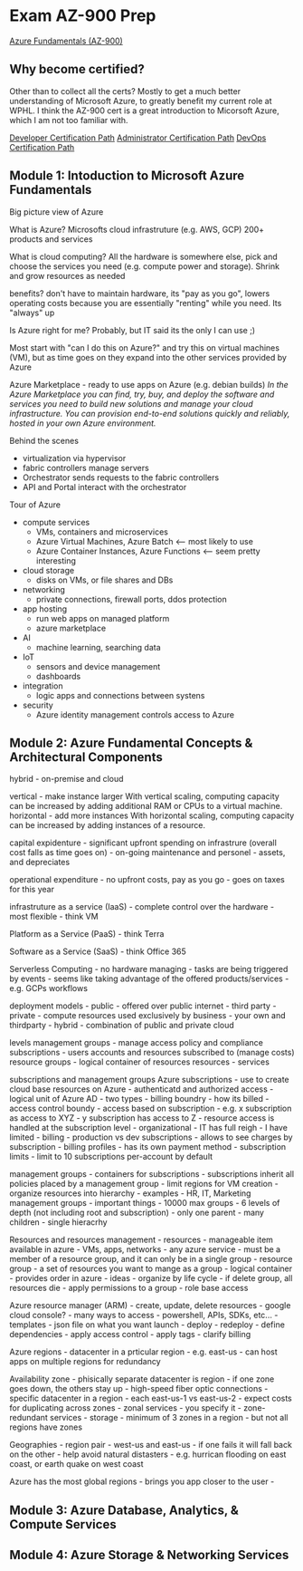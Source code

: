 # Exam AZ-900 Prep

[Azure Fundamentals (AZ-900)](https://docs.microsoft.com/en-us/learn/certifications/azure-fundamentals/)

## Why become certified?

Other than to collect all the certs? Mostly to get a much better understanding of Microsoft Azure, to greatly benefit my
current role at WPHL. I think the AZ-900 cert is a great introduction to Micorsoft Azure, which I am not too familiar with.

[Developer Certification Path](https://docs.microsoft.com/en-us/learn/certifications/roles/developer)
[Administrator Certification Path](https://docs.microsoft.com/en-us/learn/certifications/roles/administrator)
[DevOps Certification Path](https://docs.microsoft.com/en-us/learn/certifications/devops-engineer)

## Module 1: Intoduction to Microsoft Azure Fundamentals

Big picture view of Azure

What is Azure? Microsofts cloud infrastruture (e.g. AWS, GCP)
200+ products and services

What is cloud computing? All the hardware is somewhere else, pick and choose the services you need (e.g. compute power
and storage). Shrink and grow resources as needed

benefits? don't have to maintain hardware, its "pay as you go", lowers operating costs because you are essentially
"renting" while you need. Its "always" up

Is Azure right for me? Probably, but IT said its the only I can use ;)

Most start with "can I do this on Azure?" and try this on virtual machines (VM), but as time goes on they expand into
the other services provided by Azure

Azure Marketplace - ready to use apps on Azure (e.g. debian builds)
    *In the Azure Marketplace you can find, try, buy, and deploy the software and services you need to build new solutions
    and manage your cloud infrastructure. You can provision end-to-end solutions quickly and reliably, hosted in your
    own Azure environment.*

Behind the scenes
- virtualization via hypervisor
- fabric controllers manage servers
- Orchestrator sends requests to the fabric controllers
- API and Portal interact with the orchestrator

Tour of Azure
- compute services
    - VMs, containers and microservices
    - Azure Virtual Machines, Azure Batch <-- most likely to use
    - Azure Container Instances, Azure Functions <-- seem pretty interesting
- cloud storage
    - disks on VMs, or file shares and DBs
- networking
    - private connections, firewall ports, ddos protection
- app hosting
    - run web apps on managed platform
    - azure marketplace
- AI
    - machine learning, searching data
- IoT
    - sensors and device management
    - dashboards
- integration
    - logic apps and connections between systens
- security
    - Azure identity management controls access to Azure

## Module 2: Azure Fundamental Concepts & Architectural Components

hybrid - on-premise and cloud

vertical - make instance larger
    With vertical scaling, computing capacity can be increased by adding additional RAM or CPUs to a virtual machine. 
horizontal - add more instances
    With horizontal scaling, computing capacity can be increased by adding instances of a resource. 


capital expidenture
    - significant upfront spending on infrastrure (overall cost falls as time goes on)
    - on-going maintenance and personel
    - assets, and depreciates

operational expenditure
    - no upfront costs, pay as you go
    - goes on taxes for this year


infrastruture as a service (IaaS)
    - complete control over the hardware
    - most flexible
    - think VM

Platform as a Service (PaaS)
    - think Terra

Software as a Service (SaaS)
    - think Office 365

Serverless Computing
    - no hardware managing
    - tasks are being triggered by events
    - seems like taking advantage of the offered products/services
        - e.g. GCPs workflows

deployment models
    - public
        - offered over public internet
        - third party
    - private
        - compute resources used exclusively by business
        - your own and thirdparty
    - hybrid
        - combination of public and private cloud

levels 
management groups - manage access policy and compliance
subscriptions - users accounts and resources subscribed to (manage costs)
resource groups - logical container of resources
resources - services

subscriptions and management groups
Azure subscriptions
    - use to create cloud base resources on Azure
    - authenticatd and authorized access
    - logical unit of Azure AD
    - two types
        - billing boundry
            - how its billed
        - access control boundy
            - access based on subscription
            - e.g. x subscription as access to XYZ
            - y subscription has access to Z
    - resource access is handled at the subscription level
    - organizational
        - IT has full reigh
        - I have limited
    - billing
        - production vs dev subscriptions
        - allows to see charges by subscription
        - billing profiles
            - has its own payment method
    - subscription limits
        - limit to 10 subscriptions per-account by default

management groups
    - containers for subscriptions
    - subscriptions inherit all policies placed by a management group
        - limit regions for VM creation
    - organize resources into hierarchy
    - examples
        - HR, IT, Marketing management groups
    - important things
        - 10000 max groups
        - 6 levels of depth (not including root and subscription)
        - only one parent
        - many children
        - single hieracrhy

Resources and resources management
    - resources
        - manageable item available in azure 
            - VMs, apps, networks
            - any azure service
        - must be a member of a resource group, and it can only be in a single group
    - resource group
        - a set of resources you want to mange as a group
        - logical container
        - provides order in azure
    - ideas
        - organize by life cycle
            - if delete group, all resources die
        - apply permissions to a group
            - role base access

Azure resource manager (ARM)
    - create, update, delete resources
        - google cloud console?
    - many ways to access
        - powershell, APIs, SDKs, etc...
    - templates
        - json file on what you want launch
    - deploy
    - redeploy
    - define dependencies
    - apply access control
    - apply tags
    - clarify billing

Azure regions
    - datacenter in a prticular region
        - e.g.  east-us
    - can host apps on multiple regions for redundancy

Availability zone
    - phisically separate datacenter is region
        - if one zone goes down, the others stay up
        - high-speed fiber optic connections
    - specific datacenter in a region
        - each east-us-1 vs east-us-2
    - expect costs for duplicating across zones
    - zonal services
        - you specify it
    - zone-redundant services
        - storage
    - minimum of 3 zones in a region
        - but not all regions have zones

Geographies
    - region pair
        - west-us and east-us
        - if one fails it will fall back on the other
    - help avoid natural distasters
        - e.g. hurrican flooding on east coast, or earth quake on west coast

Azure has the most global regions
    - brings you app closer to the user
    - 

## Module 3: Azure Database, Analytics, & Compute Services

## Module 4: Azure Storage & Networking Services
